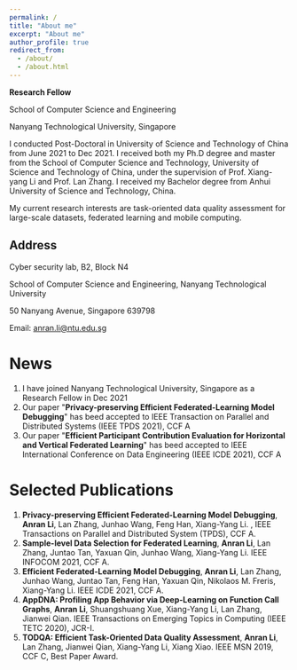 ```yaml
---
permalink: /
title: "About me"
excerpt: "About me"
author_profile: true
redirect_from: 
  - /about/
  - /about.html
---
```

**Research Fellow**

School of Computer Science and Engineering

Nanyang Technological University, Singapore

I conducted Post-Doctoral in University of Science and Technology of China from June 2021 to Dec 2021.
I received both my Ph.D degree and master from the School of Computer Science and Technology, University of Science and Technology of China, under the supervision of Prof. Xiang-yang Li and Prof. Lan Zhang. 
I received my Bachelor degree from Anhui University of Science and Technology, China. 

My current research interests are task-oriented data quality assessment for large-scale datasets, federated learning and mobile computing. 


Address
------

Cyber security lab, B2, Block N4

School of Computer Science and Engineering, Nanyang Technological University

50 Nanyang Avenue, Singapore 639798

Email: anran.li@ntu.edu.sg

News
======
1. I have joined Nanyang Technological University, Singapore as a Research Fellow in Dec 2021
2. Our paper "**Privacy-preserving Efficient Federated-Learning Model Debugging**" has beed accepted to IEEE Transaction on Parallel and Distributed Systems (IEEE TPDS 2021), CCF A
3. Our paper "**Efficient Participant Contribution Evaluation for Horizontal and Vertical Federated Learning**" has beed accepted to IEEE International Conference on Data Engineering (IEEE ICDE 2021), CCF A

Selected Publications
======
1. **Privacy-preserving Efficient Federated-Learning Model Debugging**, **Anran Li**, Lan Zhang, Junhao Wang, Feng Han, Xiang-Yang Li. , IEEE Transactions on Parallel and Distributed System (TPDS), CCF A.
2. **Sample-level Data Selection for Federated Learning**, **Anran Li**, Lan Zhang, Juntao Tan, Yaxuan Qin, Junhao Wang, Xiang-Yang Li. IEEE INFOCOM 2021, CCF A.
3. **Efficient Federated-Learning Model Debugging**, **Anran Li**, Lan Zhang, Junhao Wang, Juntao Tan, Feng Han, Yaxuan Qin, Nikolaos M. Freris, Xiang-Yang Li. IEEE ICDE 2021, CCF A.
4. **AppDNA: Profiling App Behavior via Deep-Learning on Function Call Graphs**, **Anran Li**, Shuangshuang Xue, Xiang-Yang Li, Lan Zhang, Jianwei Qian. IEEE Transactions on Emerging Topics in Computing (IEEE TETC 2020), JCR-I.
5.	**TODQA: Efficient Task-Oriented Data Quality Assessment**, **Anran Li**, Lan Zhang, Jianwei Qian, Xiang-Yang Li, Xiang Xiao. IEEE MSN 2019, CCF C, Best Paper Award.




